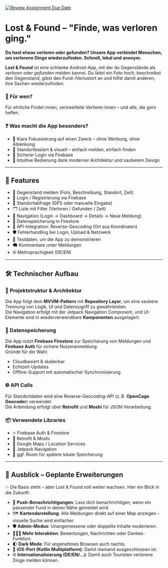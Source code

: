 [![Review Assignment Due Date](https://classroom.github.com/assets/deadline-readme-button-22041afd0340ce965d47ae6ef1cefeee28c7c493a6346c4f15d667ab976d596c.svg)](https://classroom.github.com/a/tvZJeQ95)

# Lost & Found – "Finde, was verloren ging."

**Du hast etwas verloren oder gefunden? Unsere App verbindet Menschen, um verlorene Dinge wiederzufinden. Schnell, lokal und anonym.**

**Lost & Found** ist eine schlanke Android-App, mit der du Gegenstände als *verloren* oder *gefunden* melden kannst. Du lädst ein Foto hoch, beschreibst den Gegenstand, gibst den Fund-/Verlustort an und hilfst damit anderen, ihre Sachen wiederzufinden.

### 🎯 Für wen?
Für ehrliche Finder:innen, verzweifelte Verlierer:innen – und alle, die gern helfen.

### ❓ Was macht die App besonders?
- 💬 Klare Fokussierung auf einen Zweck – ohne Werbung, ohne Ablenkung  
- 📍 Standortbasiert & visuell – einfach melden, einfach finden  
- 🔐 Sicherer Login via Firebase  
- 🎨 Intuitive Bedienung dank moderner Architektur und sauberem Design

---

## 📲 Features

-  📸 Gegenstand melden (Foto, Beschreibung, Standort, Zeit)
-  🔐 Login / Registrierung via Firebase
-  📍 Standortabfrage (GPS oder manuelle Eingabe)
-  🗂️ Liste mit Filter (Verloren / Gefunden / Zeit)
-  🧭 Navigation (Login → Dashboard → Details → Neue Meldung)
-  💾 Datenspeicherung in Firestore
-  🔎 API-Integration: Reverse-Geocoding (Ort aus Koordinaten)
-  🛡️ Fehlerhandling bei Login, Upload & Netzwerk
-  🧪 Testdaten, um die App zu demonstrieren
-  🗨️ Kommentare unter Meldungen
-  🌐 Mehrsprachigkeit (DE/EN)

---

## 🛠 Technischer Aufbau

### 🧱 Projektstruktur & Architektur
Die App folgt dem **MVVM-Pattern** mit **Repository Layer**, um eine saubere Trennung von Logik, UI und Datenzugriff zu gewährleisten.  
Die Navigation erfolgt mit der Jetpack Navigation Component, und UI-Elemente sind in wiederverwendbare **Komponenten** ausgelagert.

### 💾 Datenspeicherung
Die App nutzt **Firebase Firestore** zur Speicherung von Meldungen und **Firebase Auth** für sichere Nutzeranmeldung.  
Gründe für die Wahl:
- Cloudbasiert & skalierbar
- Echtzeit-Updates
- Offline-Support mit automatischer Synchronisierung

### 🌐 API Calls
Für Standortdaten wird eine Reverse-Geocoding-API (z. B. **OpenCage Geocoder**) verwendet.  
Die Anbindung erfolgt über **Retrofit** und **Moshi** für JSON-Verarbeitung.

### 📦 Verwendete Libraries
- 🔥 Firebase Auth & Firestore  
- 📡 Retrofit & Moshi  
- 📍 Google Maps / Location Services  
- 🧭 Jetpack Navigation  
- 🧪 ggf. Room für spätere lokale Speicherung

---

## 🔮 Ausblick – Geplante Erweiterungen

✨ Die Basis steht – aber Lost & Found soll weiter wachsen. Hier ein Blick in die Zukunft:

- 🚨 **Push-Benachrichtigungen**: Lass dich benachrichtigen, wenn ein passender Fund in deiner Nähe gemeldet wird.
- 🗺️ **Kartendarstellung**: Alle Meldungen direkt auf einer Map anzeigen – visuelle Suche wird einfacher.
- 🛡️ **Admin-Modus**: Unangemessene oder doppelte Inhalte moderieren.
- 🧑‍🤝‍🧑 **Mehr Interaktion**: Bewertungen, Nachrichten oder Dankes-Funktion.
- 🌓 **Dark Mode**: Für angenehmes Browsen auch nachts.
- 📱 **iOS-Port (Kotlin Multiplatform)**: Damit niemand ausgeschlossen ist.
- 🌐 **Internationalisierung (DE/EN/...)**: Damit auch Touristen verlorene Dinge melden können.

